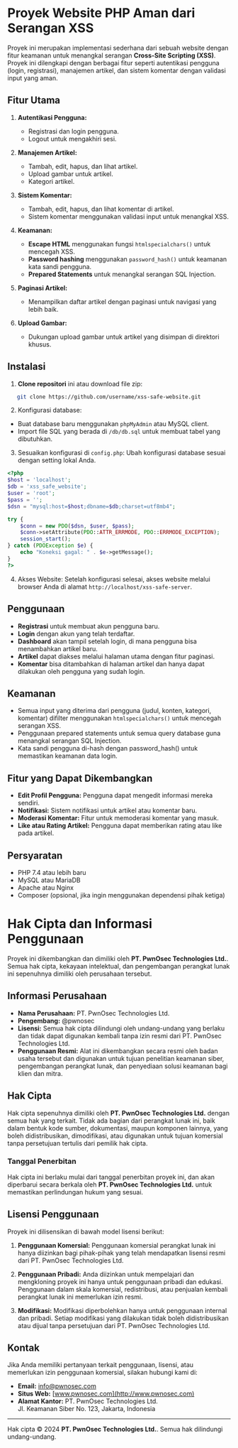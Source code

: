 # Proyek Website PHP Aman dari Serangan XSS

Proyek ini merupakan implementasi sederhana dari sebuah website dengan fitur keamanan untuk menangkal serangan **Cross-Site Scripting (XSS)**. Proyek ini dilengkapi dengan berbagai fitur seperti autentikasi pengguna (login, registrasi), manajemen artikel, dan sistem komentar dengan validasi input yang aman.

## Fitur Utama

1. **Autentikasi Pengguna:**
   - Registrasi dan login pengguna.
   - Logout untuk mengakhiri sesi.

2. **Manajemen Artikel:**
   - Tambah, edit, hapus, dan lihat artikel.
   - Upload gambar untuk artikel.
   - Kategori artikel.

3. **Sistem Komentar:**
   - Tambah, edit, hapus, dan lihat komentar di artikel.
   - Sistem komentar menggunakan validasi input untuk menangkal XSS.

4. **Keamanan:**
   - **Escape HTML** menggunakan fungsi `htmlspecialchars()` untuk mencegah XSS.
   - **Password hashing** menggunakan `password_hash()` untuk keamanan kata sandi pengguna.
   - **Prepared Statements** untuk menangkal serangan SQL Injection.

5. **Paginasi Artikel:**
   - Menampilkan daftar artikel dengan paginasi untuk navigasi yang lebih baik.

6. **Upload Gambar:**
   - Dukungan upload gambar untuk artikel yang disimpan di direktori khusus.


## Instalasi

1. **Clone repositori** ini atau download file zip:
```bash
   git clone https://github.com/username/xss-safe-website.git
```
2. Konfigurasi database:
 * Buat database baru menggunakan `phpMyAdmin` atau MySQL client.
 * Import file SQL yang berada di `/db/db.sql` untuk membuat tabel yang dibutuhkan.

3. Sesuaikan konfigurasi di `config.php`: Ubah konfigurasi database sesuai dengan setting lokal Anda.
```php
<?php
$host = 'localhost';
$db = 'xss_safe_website';
$user = 'root';
$pass = '';
$dsn = "mysql:host=$host;dbname=$db;charset=utf8mb4";

try {
    $conn = new PDO($dsn, $user, $pass);
    $conn->setAttribute(PDO::ATTR_ERRMODE, PDO::ERRMODE_EXCEPTION);
    session_start();
} catch (PDOException $e) {
    echo "Koneksi gagal: " . $e->getMessage();
}
?>
```
4. Akses Website:
Setelah konfigurasi selesai, akses website melalui browser Anda di alamat `http://localhost/xss-safe-server`.

## Penggunaan
 * **Registrasi** untuk membuat akun pengguna baru.
 * **Login** dengan akun yang telah terdaftar.
 * **Dashboard** akan tampil setelah login, di mana pengguna bisa menambahkan artikel baru.
 * **Artikel** dapat diakses melalui halaman utama dengan fitur paginasi.
 * **Komentar** bisa ditambahkan di halaman artikel dan hanya dapat dilakukan oleh pengguna yang sudah login.

## Keamanan
 * Semua input yang diterima dari pengguna (judul, konten, kategori, komentar) difilter menggunakan `htmlspecialchars()` untuk mencegah serangan XSS.
 * Penggunaan prepared statements untuk semua query database guna menangkal serangan SQL Injection.
 * Kata sandi pengguna di-hash dengan password_hash() untuk memastikan keamanan data login.

## Fitur yang Dapat Dikembangkan
 * **Edit Profil Pengguna:** Pengguna dapat mengedit informasi mereka sendiri.
 * **Notifikasi:** Sistem notifikasi untuk artikel atau komentar baru.
 * **Moderasi Komentar:** Fitur untuk memoderasi komentar yang masuk.
 * **Like atau Rating Artikel:** Pengguna dapat memberikan rating atau like pada artikel.

## Persyaratan
 * PHP 7.4 atau lebih baru
 * MySQL atau MariaDB
 * Apache atau Nginx
 * Composer (opsional, jika ingin menggunakan dependensi pihak ketiga)

# Hak Cipta dan Informasi Penggunaan

Proyek ini dikembangkan dan dimiliki oleh **PT. PwnOsec Technologies Ltd.**. Semua hak cipta, kekayaan intelektual, dan pengembangan perangkat lunak ini sepenuhnya dimiliki oleh perusahaan tersebut.

## Informasi Perusahaan

- **Nama Perusahaan:** PT. PwnOsec Technologies Ltd.
- **Pengembang:** @pwnosec
- **Lisensi:** Semua hak cipta dilindungi oleh undang-undang yang berlaku dan tidak dapat digunakan kembali tanpa izin resmi dari PT. PwnOsec Technologies Ltd.
- **Penggunaan Resmi:** Alat ini dikembangkan secara resmi oleh badan usaha tersebut dan digunakan untuk tujuan penelitian keamanan siber, pengembangan perangkat lunak, dan penyediaan solusi keamanan bagi klien dan mitra.

## Hak Cipta

Hak cipta sepenuhnya dimiliki oleh **PT. PwnOsec Technologies Ltd.** dengan semua hak yang terkait. Tidak ada bagian dari perangkat lunak ini, baik dalam bentuk kode sumber, dokumentasi, maupun komponen lainnya, yang boleh didistribusikan, dimodifikasi, atau digunakan untuk tujuan komersial tanpa persetujuan tertulis dari pemilik hak cipta.

### Tanggal Penerbitan

Hak cipta ini berlaku mulai dari tanggal penerbitan proyek ini, dan akan diperbarui secara berkala oleh **PT. PwnOsec Technologies Ltd.** untuk memastikan perlindungan hukum yang sesuai.

## Lisensi Penggunaan

Proyek ini dilisensikan di bawah model lisensi berikut:

1. **Penggunaan Komersial:**
   Penggunaan komersial perangkat lunak ini hanya diizinkan bagi pihak-pihak yang telah mendapatkan lisensi resmi dari PT. PwnOsec Technologies Ltd.

2. **Penggunaan Pribadi:**
   Anda diizinkan untuk mempelajari dan mengkloning proyek ini hanya untuk penggunaan pribadi dan edukasi. Penggunaan dalam skala komersial, redistribusi, atau penjualan kembali perangkat lunak ini memerlukan izin resmi.

3. **Modifikasi:**
   Modifikasi diperbolehkan hanya untuk penggunaan internal dan pribadi. Setiap modifikasi yang dilakukan tidak boleh didistribusikan atau dijual tanpa persetujuan dari PT. PwnOsec Technologies Ltd.

## Kontak

Jika Anda memiliki pertanyaan terkait penggunaan, lisensi, atau memerlukan izin penggunaan komersial, silakan hubungi kami di:

- **Email:** info@pwnosec.com
- **Situs Web:** [www.pwnosec.com](http://www.pwnosec.com)
- **Alamat Kantor:**
  PT. PwnOsec Technologies Ltd.  
  Jl. Keamanan Siber No. 123, Jakarta, Indonesia

---

Hak cipta © 2024 **PT. PwnOsec Technologies Ltd.**. Semua hak dilindungi undang-undang.
